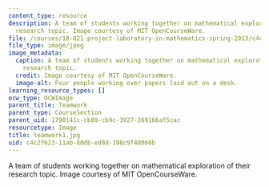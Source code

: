 ```yaml
---
content_type: resource
description: A team of students working together on mathematical exploration of their
  research topic. Image courtesy of MIT OpenCourseWare.
file: /courses/18-821-project-laboratory-in-mathematics-spring-2013/c4c2f62311ab80dbed8d198c9f40966b_teamwork1.jpg
file_type: image/jpeg
image_metadata:
  caption: A team of students working together on mathematical exploration of their
    research topic.
  credit: Image courtesy of MIT OpenCourseWare.
  image-alt: Four people working over papers laid out on a desk.
learning_resource_types: []
ocw_type: OCWImage
parent_title: Teamwork
parent_type: CourseSection
parent_uid: 1790141c-cb89-cb9c-3927-269166af5cac
resourcetype: Image
title: teamwork1.jpg
uid: c4c2f623-11ab-80db-ed8d-198c9f40966b
---
```

A team of students working together on mathematical exploration of their research topic. Image courtesy of MIT OpenCourseWare.

